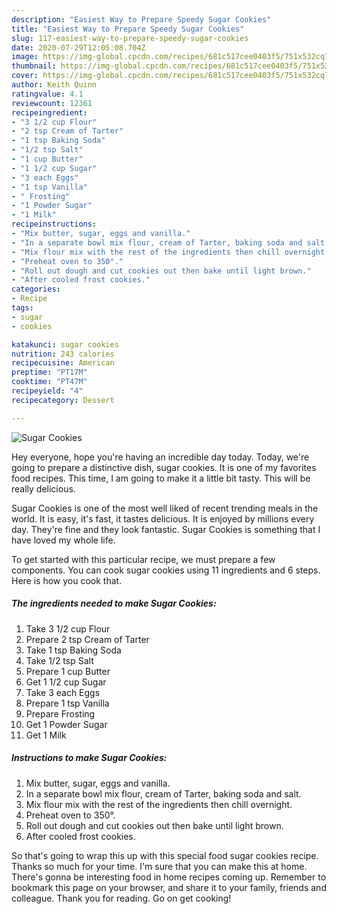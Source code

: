```yaml
---
description: "Easiest Way to Prepare Speedy Sugar Cookies"
title: "Easiest Way to Prepare Speedy Sugar Cookies"
slug: 117-easiest-way-to-prepare-speedy-sugar-cookies
date: 2020-07-29T12:05:08.704Z
image: https://img-global.cpcdn.com/recipes/681c517cee0403f5/751x532cq70/sugar-cookies-recipe-main-photo.jpg
thumbnail: https://img-global.cpcdn.com/recipes/681c517cee0403f5/751x532cq70/sugar-cookies-recipe-main-photo.jpg
cover: https://img-global.cpcdn.com/recipes/681c517cee0403f5/751x532cq70/sugar-cookies-recipe-main-photo.jpg
author: Keith Quinn
ratingvalue: 4.1
reviewcount: 12361
recipeingredient:
- "3 1/2 cup Flour"
- "2 tsp Cream of Tarter"
- "1 tsp Baking Soda"
- "1/2 tsp Salt"
- "1 cup Butter"
- "1 1/2 cup Sugar"
- "3 each Eggs"
- "1 tsp Vanilla"
- " Frosting"
- "1 Powder Sugar"
- "1 Milk"
recipeinstructions:
- "Mix butter, sugar, eggs and vanilla."
- "In a separate bowl mix flour, cream of Tarter, baking soda and salt."
- "Mix flour mix with the rest of the ingredients then chill overnight."
- "Preheat oven to 350°."
- "Roll out dough and cut cookies out then bake until light brown."
- "After cooled frost cookies."
categories:
- Recipe
tags:
- sugar
- cookies

katakunci: sugar cookies 
nutrition: 243 calories
recipecuisine: American
preptime: "PT17M"
cooktime: "PT47M"
recipeyield: "4"
recipecategory: Dessert

---
```



![Sugar Cookies](https://img-global.cpcdn.com/recipes/681c517cee0403f5/751x532cq70/sugar-cookies-recipe-main-photo.jpg)

Hey everyone, hope you're having an incredible day today. Today, we're going to prepare a distinctive dish, sugar cookies. It is one of my favorites food recipes. This time, I am going to make it a little bit tasty. This will be really delicious.



Sugar Cookies is one of the most well liked of recent trending meals in the world. It is easy, it's fast, it tastes delicious. It is enjoyed by millions every day. They're fine and they look fantastic. Sugar Cookies is something that I have loved my whole life.


To get started with this particular recipe, we must prepare a few components. You can cook sugar cookies using 11 ingredients and 6 steps. Here is how you cook that.

<!--inarticleads1-->

##### The ingredients needed to make Sugar Cookies:

1. Take 3 1/2 cup Flour
1. Prepare 2 tsp Cream of Tarter
1. Take 1 tsp Baking Soda
1. Take 1/2 tsp Salt
1. Prepare 1 cup Butter
1. Get 1 1/2 cup Sugar
1. Take 3 each Eggs
1. Prepare 1 tsp Vanilla
1. Prepare  Frosting
1. Get 1 Powder Sugar
1. Get 1 Milk




<!--inarticleads2-->

##### Instructions to make Sugar Cookies:

1. Mix butter, sugar, eggs and vanilla.
1. In a separate bowl mix flour, cream of Tarter, baking soda and salt.
1. Mix flour mix with the rest of the ingredients then chill overnight.
1. Preheat oven to 350°.
1. Roll out dough and cut cookies out then bake until light brown.
1. After cooled frost cookies.




So that's going to wrap this up with this special food sugar cookies recipe. Thanks so much for your time. I'm sure that you can make this at home. There's gonna be interesting food in home recipes coming up. Remember to bookmark this page on your browser, and share it to your family, friends and colleague. Thank you for reading. Go on get cooking!
